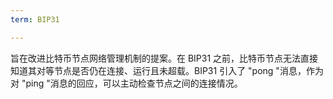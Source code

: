 ```yaml
---
term: BIP31

---
```

旨在改进比特币节点网络管理机制的提案。在 BIP31 之前，比特币节点无法直接知道其对等节点是否仍在连接、运行且未超载。BIP31 引入了 "pong "消息，作为对 "ping "消息的回应，可以主动检查节点之间的连接情况。